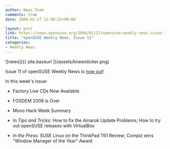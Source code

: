 ```yaml
---
author: News Team
comments: true
date: 2008-02-27 12:06:22+00:00

layout: post
link: https://news.opensuse.org/2008/02/27/opensuse-weekly-news-issue-11/
title: "openSUSE Weekly News, Issue 11"
categories:
- Weekly News
---
```



![news]({{ site.baseurl }}/assets/knewsticker.png)

Issue 11 of openSUSE Weekly News is [now out](http://en.opensuse.org/OpenSUSE_Weekly_News/11)!

In this week's issue:



	
  * Factory Live CDs Now Available


	
  * FOSDEM 2008 is Over


	
  * Mono Hack Week Summary


	
  * In _Tips and Tricks_: How to fix the Amarok Update Problems; How to try out openSUSE releases with VirtualBox


	
  * _In the Press:_ SUSE Linux on the ThinkPad T61 Review; Compiz wins "Window Manager of the Year" Award 



		
